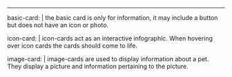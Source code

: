 ---
basic-card: |
the basic card is only for information, it may include a button but does not have an icon or photo.

icon-card: |
icon-cards act as an interactive infographic. When hovering over icon cards the cards should come to life.

image-card: |
image-cards are used to display information about a pet. They display a picture and information pertaining to the picture.
